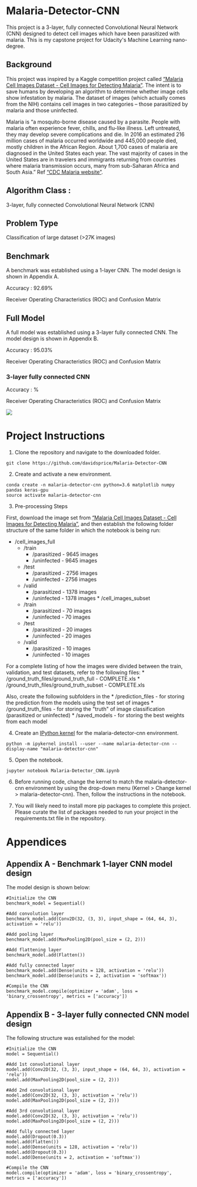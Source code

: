 # Malaria-Detector-CNN
This project is a 3-layer, fully connected Convolutional Neural Network (CNN) designed to detect cell images which have been parasitized with malaria.  This is my capstone project for Udacity's Machine Learning nano-degree.

## Background
This project was inspired by a Kaggle competition project called <a href="https://www.kaggle.com/iarunava/cell-images-for-detecting-malaria">“Malaria Cell Images Dataset - Cell Images for Detecting Malaria”</a>. The intent is to save humans by developing an algorithm to determine whether image cells show infestation by malaria. The dataset of images (which actually comes from the NIH) contains cell images in two categories – those parasitized by malaria and those uninfected.

Malaria is “a mosquito-borne disease caused by a parasite. People with malaria often experience fever, chills, and flu-like illness. Left untreated, they may develop severe complications and die. In 2016 an estimated 216 million cases of malaria occurred worldwide and 445,000 people died, mostly children in the African Region. About 1,700 cases of malaria are diagnosed in the United States each year. The vast majority of cases in the United States are in travelers and immigrants returning from countries where malaria transmission occurs, many from sub-Saharan Africa and South Asia.” Ref <a href="https://www.cdc.gov/parasites/malaria/index.html">“CDC Malaria website”</a>.

## Algorithm Class :
3-layer, fully connected Convolutional Neural Network (CNN)

## Problem Type
Classification of large dataset (>27K images)

## Benchmark
A benchmark was established using a 1-layer CNN.  The model design is shown in Appendix A.

Accuracy : 92.69%

Receiver Operating Characteristics (ROC) and Confusion Matrix

## Full Model
A full model was established using a 3-layer fully connected CNN.  The model design is shown in Appendix B.

Accuracy : 95.03%

Receiver Operating Characteristics (ROC) and Confusion Matrix

### 3-layer fully connected CNN

Accuracy : %

Receiver Operating Characteristics (ROC) and Confusion Matrix

![](Final_Quadcopter_Reward_Plot.png)

# Project Instructions
1. Clone the repository and navigate to the downloaded folder.

~~~~
git clone https://github.com/davidsprice/Malaria-Detector-CNN
~~~~

2. Create and activate a new environment.

~~~~
conda create -n malaria-detector-cnn python=3.6 matplotlib numpy pandas keras-gpu
source activate malaria-detector-cnn
~~~~

3. Pre-processing Steps

First, download the image set from <a href="https://www.kaggle.com/iarunava/cell-images-for-detecting-malaria">“Malaria Cell Images Dataset - Cell Images for Detecting Malaria”</a>, and then establish the following folder structure of the same folder in which the notebook is being run:
   * /cell_images_full
        * /train
            * /parasitized - 9645 images
            * /uninfected - 9645 images
        * /test
            * /parasitized - 2756 images
            * /uninfected - 2756 images
        * /valid
            * /parasitized - 1378 images
            * /uninfected - 1378 images
    * /cell_images_subset
        * /train
            * /parasitized - 70 images
            * /uninfected - 70 images
        * /test
            * /parasitized - 20 images
            * /uninfected - 20 images
        * /valid
            * /parasitized - 10 images
            * /uninfected - 10 images

For a complete listing of how the images were divided between the train, validation, and test datasets, refer to the following files:
    * /ground_truth_files/ground_truth_full - COMPLETE.xls
    * /ground_truth_files/ground_truth_subset - COMPLETE.xls

Also, create the following subfolders in the
    * /prediction_files - for storing the prediction from the models using the test set of images
    * /ground_truth_files - for storing the "truth" of image classification (parasitized or uninfected)
    * /saved_models - for storing the best weights from each model

4. Create an [IPython kernel](https://ipython.readthedocs.io/en/stable/install/kernel_install.html) for the malaria-detector-cnn environment.

~~~~
python -m ipykernel install --user --name malaria-detector-cnn --display-name "malaria-detector-cnn"
~~~~

5. Open the notebook.

~~~~
jupyter notebook Malaria-Detector_CNN.ipynb
~~~~

6. Before running code, change the kernel to match the malaria-detector-cnn environment by using the drop-down menu (Kernel > Change kernel > malaria-detector-cnn). Then, follow the instructions in the notebook.

7. You will likely need to install more pip packages to complete this project. Please curate the list of packages needed to run your project in the requirements.txt file in the repository.

# Appendices

## Appendix A - Benchmark 1-layer CNN model design
The model design is shown below:

    #Initialize the CNN
    benchmark_model = Sequential()

    #Add convolution layer
    benchmark_model.add(Conv2D(32, (3, 3), input_shape = (64, 64, 3), activation = 'relu'))

    #Add pooling layer
    benchmark_model.add(MaxPooling2D(pool_size = (2, 2)))

    #Add flattening layer
    benchmark_model.add(Flatten())

    #Add fully connected layer
    benchmark_model.add(Dense(units = 128, activation = 'relu'))
    benchmark_model.add(Dense(units = 2, activation = 'softmax'))

    #Compile the CNN
    benchmark_model.compile(optimizer = 'adam', loss = 'binary_crossentropy', metrics = ['accuracy'])
    
## Appendix B - 3-layer fully connected CNN model design
The following structure was estalished for the model:

    #Initialize the CNN
    model = Sequential()

    #Add 1st convolutional layer
    model.add(Conv2D(32, (3, 3), input_shape = (64, 64, 3), activation = 'relu'))
    model.add(MaxPooling2D(pool_size = (2, 2)))

    #Add 2nd convolutional layer
    model.add(Conv2D(32, (3, 3), activation = 'relu'))
    model.add(MaxPooling2D(pool_size = (2, 2)))

    #Add 3rd convolutional layer
    model.add(Conv2D(32, (3, 3), activation = 'relu'))
    model.add(MaxPooling2D(pool_size = (2, 2)))

    #Add fully connected layer
    model.add(Dropout(0.3))
    model.add(Flatten())
    model.add(Dense(units = 128, activation = 'relu'))
    model.add(Dropout(0.3))
    model.add(Dense(units = 2, activation = 'softmax'))

    #Compile the CNN
    model.compile(optimizer = 'adam', loss = 'binary_crossentropy', metrics = ['accuracy'])
